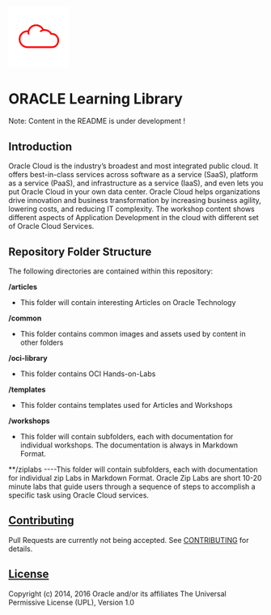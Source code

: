 ![](common/images/customer.logo.png)
---
# ORACLE Learning Library #

Note: Content in the README is under development !

## Introduction ##

Oracle Cloud is the industry’s broadest and most integrated public cloud. It offers best-in-class services across software as a service (SaaS), platform as a service (PaaS), and infrastructure as a service (IaaS), and even lets you put Oracle Cloud in your own data center. Oracle Cloud helps organizations drive innovation and business transformation by increasing business agility, lowering costs, and reducing IT complexity. The workshop content shows different aspects of Application Development in the cloud with different set of Oracle Cloud Services.


## Repository Folder Structure ##

The following directories are contained within this repository:

**/articles**
- This folder will contain interesting Articles on Oracle Technology

**/common**
- This folder contains common images and assets used by content in other folders

**/oci-library**
- This folder contains OCI Hands-on-Labs

**/templates**
- This folder contains templates used for Articles and Workshops

**/workshops**
- This folder will contain subfolders, each with documentation for individual workshops. The documentation is always in Markdown Format.

**/ziplabs
----This folder will contain subfolders, each with documentation for individual zip Labs in Markdown Format. Oracle Zip Labs are short 10-20 minute labs that guide users through a sequence of steps to accomplish a specific task using Oracle Cloud services.



## [Contributing](CONTRIBUTING.md)
Pull Requests are currently not being accepted. See [CONTRIBUTING](CONTRIBUTING.md) for details.

## [License](LICENSE.md)
Copyright (c) 2014, 2016 Oracle and/or its affiliates
The Universal Permissive License (UPL), Version 1.0
